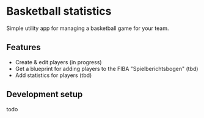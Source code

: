 # Basketball statistics

Simple utility app for managing a basketball game for your team.

## Features
- Create & edit players (in progress)
- Get a blueprint for adding players to the FIBA "Spielberichtsbogen" (tbd)
- Add statistics for players (tbd)

## Development setup
todo
